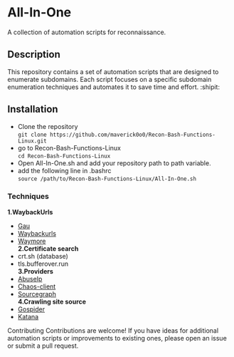 # All-In-One
A collection of automation scripts for reconnaissance.

## Description
This repository contains a set of automation scripts that are designed to enumerate subdomains. Each script focuses on a specific subdomain enumeration techniques and automates it to save time and effort. :shipit:

## Installation
* Clone the repository <br>
```git clone https://github.com/maverick0o0/Recon-Bash-Functions-Linux.git```<br>
* go to Recon-Bash-Functions-Linux <br>
```cd Recon-Bash-Functions-Linux```<br>
* Open All-In-One.sh and add your repository path to path variable.<br>
* add the following line in .bashrc<br>
```source /path/to/Recon-Bash-Functions-Linux/All-In-One.sh``` <br>
### Techniques
**1.WaybackUrls**<br>
* [Gau](https://github.com/lc/gau)<br>
* [Waybackurls](https://github.com/tomnomnom/waybackurls)<br>
* [Waymore](https://github.com/xnl-h4ck3r/waymore)<br>
**2.Certificate search**<br>
* crt.sh (database)<br>
* tls.bufferover.run<br>
**3.Providers**<br>
* [AbuseIp](https://www.abuseipdb.com/)<br>
* [Chaos-client](https://github.com/projectdiscovery/chaos-client)<br>
* [Sourcegraph](https://sourcegraph.com/search)<br>
**4.Crawling site source**<br>
* [Gospider](https://github.com/jaeles-project/gospider)<br>
* [Katana](https://github.com/projectdiscovery/katana)<br>


Contributing
Contributions are welcome! If you have ideas for additional automation scripts or improvements to existing ones, please open an issue or submit a pull request.
